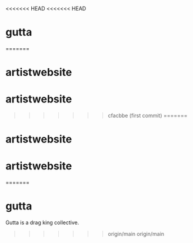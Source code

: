 <<<<<<< HEAD
<<<<<<< HEAD
# gutta
=======
# artistwebsite
# artistwebsite
>>>>>>> cfacbbe (first commit)
=======
# artistwebsite
# artistwebsite
=======
# gutta
Gutta is a drag king collective. 
>>>>>>> origin/main
>>>>>>> origin/main
